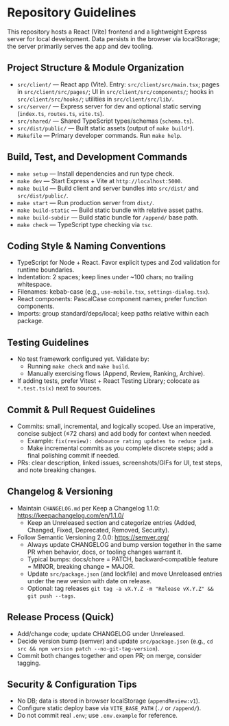 # Repository Guidelines

This repository hosts a React (Vite) frontend and a lightweight Express server for local development. Data persists in the browser via localStorage; the server primarily serves the app and dev tooling.

## Project Structure & Module Organization
- `src/client/` — React app (Vite). Entry: `src/client/src/main.tsx`; pages in `src/client/src/pages/`; UI in `src/client/src/components/`; hooks in `src/client/src/hooks/`; utilities in `src/client/src/lib/`.
- `src/server/` — Express server for dev and optional static serving (`index.ts`, `routes.ts`, `vite.ts`).
- `src/shared/` — Shared TypeScript types/schemas (`schema.ts`).
- `src/dist/public/` — Built static assets (output of `make build*`).
- `Makefile` — Primary developer commands. Run `make help`.

## Build, Test, and Development Commands
- `make setup` — Install dependencies and run type check.
- `make dev` — Start Express + Vite at `http://localhost:5000`.
- `make build` — Build client and server bundles into `src/dist/` and `src/dist/public/`.
- `make start` — Run production server from `dist/`.
- `make build-static` — Build static bundle with relative asset paths.
- `make build-subdir` — Build static bundle for `/append/` base path.
- `make check` — TypeScript type checking via `tsc`.

## Coding Style & Naming Conventions
- TypeScript for Node + React. Favor explicit types and Zod validation for runtime boundaries.
- Indentation: 2 spaces; keep lines under ~100 chars; no trailing whitespace.
- Filenames: kebab-case (e.g., `use-mobile.tsx`, `settings-dialog.tsx`).
- React components: PascalCase component names; prefer function components.
- Imports: group standard/deps/local; keep paths relative within each package.

## Testing Guidelines
- No test framework configured yet. Validate by:
  - Running `make check` and `make build`.
  - Manually exercising flows (Append, Review, Ranking, Archive).
- If adding tests, prefer Vitest + React Testing Library; colocate as `*.test.ts(x)` next to sources.

## Commit & Pull Request Guidelines
- Commits: small, incremental, and logically scoped. Use an imperative, concise subject (≤72 chars) and add body for context when needed.
  - Example: `fix(review): debounce rating updates to reduce jank`.
  - Make incremental commits as you complete discrete steps; add a final polishing commit if needed.
- PRs: clear description, linked issues, screenshots/GIFs for UI, test steps, and note breaking changes.

## Changelog & Versioning
- Maintain `CHANGELOG.md` per Keep a Changelog 1.1.0: https://keepachangelog.com/en/1.1.0/
  - Keep an Unreleased section and categorize entries (Added, Changed, Fixed, Deprecated, Removed, Security).
- Follow Semantic Versioning 2.0.0: https://semver.org/
  - Always update CHANGELOG and bump version together in the same PR when behavior, docs, or tooling changes warrant it.
  - Typical bumps: docs/chore = PATCH, backward‑compatible feature = MINOR, breaking change = MAJOR.
  - Update `src/package.json` (and lockfile) and move Unreleased entries under the new version with date on release.
  - Optional: tag releases `git tag -a vX.Y.Z -m "Release vX.Y.Z" && git push --tags`.

## Release Process (Quick)
- Add/change code; update CHANGELOG under Unreleased.
- Decide version bump (semver) and update `src/package.json` (e.g., `cd src && npm version patch --no-git-tag-version`).
- Commit both changes together and open PR; on merge, consider tagging.

## Security & Configuration Tips
- No DB; data is stored in browser localStorage (`appendReview:v1`).
- Configure static deploy base via `VITE_BASE_PATH` (`./` or `/append/`).
- Do not commit real `.env`; use `.env.example` for reference.
